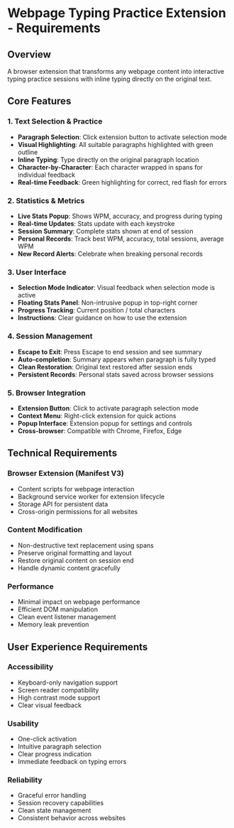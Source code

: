 # Webpage Typing Practice Extension - Requirements

## Overview
A browser extension that transforms any webpage content into interactive typing practice sessions with inline typing directly on the original text.

## Core Features

### 1. Text Selection & Practice
- **Paragraph Selection**: Click extension button to activate selection mode
- **Visual Highlighting**: All suitable paragraphs highlighted with green outline
- **Inline Typing**: Type directly on the original paragraph location
- **Character-by-Character**: Each character wrapped in spans for individual feedback
- **Real-time Feedback**: Green highlighting for correct, red flash for errors

### 2. Statistics & Metrics
- **Live Stats Popup**: Shows WPM, accuracy, and progress during typing
- **Real-time Updates**: Stats update with each keystroke
- **Session Summary**: Complete stats shown at end of session
- **Personal Records**: Track best WPM, accuracy, total sessions, average WPM
- **New Record Alerts**: Celebrate when breaking personal records

### 3. User Interface
- **Selection Mode Indicator**: Visual feedback when selection mode is active
- **Floating Stats Panel**: Non-intrusive popup in top-right corner
- **Progress Tracking**: Current position / total characters
- **Instructions**: Clear guidance on how to use the extension

### 4. Session Management
- **Escape to Exit**: Press Escape to end session and see summary
- **Auto-completion**: Summary appears when paragraph is fully typed
- **Clean Restoration**: Original text restored after session ends
- **Persistent Records**: Personal stats saved across browser sessions

### 5. Browser Integration
- **Extension Button**: Click to activate paragraph selection mode
- **Context Menu**: Right-click extension for quick actions
- **Popup Interface**: Extension popup for settings and controls
- **Cross-browser**: Compatible with Chrome, Firefox, Edge

## Technical Requirements

### Browser Extension (Manifest V3)
- Content scripts for webpage interaction
- Background service worker for extension lifecycle
- Storage API for persistent data
- Cross-origin permissions for all websites

### Content Modification
- Non-destructive text replacement using spans
- Preserve original formatting and layout
- Restore original content on session end
- Handle dynamic content gracefully

### Performance
- Minimal impact on webpage performance
- Efficient DOM manipulation
- Clean event listener management
- Memory leak prevention

## User Experience Requirements

### Accessibility
- Keyboard-only navigation support
- Screen reader compatibility
- High contrast mode support
- Clear visual feedback

### Usability
- One-click activation
- Intuitive paragraph selection
- Clear progress indication
- Immediate feedback on typing errors

### Reliability
- Graceful error handling
- Session recovery capabilities
- Clean state management
- Consistent behavior across websites
